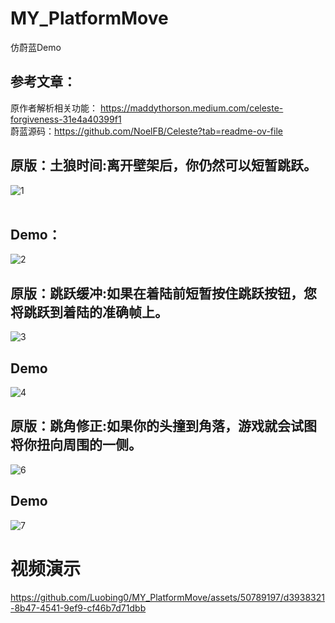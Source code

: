 # MY_PlatformMove
 仿蔚蓝Demo
## 参考文章：
原作者解析相关功能： <https://maddythorson.medium.com/celeste-forgiveness-31e4a40399f1>\
蔚蓝源码：<https://github.com/NoelFB/Celeste?tab=readme-ov-file>
 ## 原版：土狼时间:离开壁架后，你仍然可以短暂跳跃。
![1](https://github.com/Luobing0/MY_PlatformMove/assets/50789197/608e9812-c252-43f5-a563-fcb707a6c907)\
&emsp;&emsp;&emsp;&emsp;&emsp;&emsp;&emsp;&emsp;&emsp;&emsp;&emsp;&emsp;&emsp;&emsp;

## Demo：
![2](https://github.com/Luobing0/MY_PlatformMove/assets/50789197/b01b2b0b-161d-4363-859a-1d1d558acce6)


## 原版：跳跃缓冲:如果在着陆前短暂按住跳跃按钮，您将跳跃到着陆的准确帧上。
![3](https://github.com/Luobing0/MY_PlatformMove/assets/50789197/8789117a-7df0-4c6d-b3b9-de70f14d8968)

## Demo
![4](https://github.com/Luobing0/MY_PlatformMove/assets/50789197/9f6adf64-017f-4063-9766-659afca4543c)


## 原版：跳角修正:如果你的头撞到角落，游戏就会试图将你扭向周围的一侧。
![6](https://github.com/Luobing0/MY_PlatformMove/assets/50789197/54def334-9199-45ab-a682-ec1f58a5ae62)

## Demo
![7](https://github.com/Luobing0/MY_PlatformMove/assets/50789197/3a13799b-a9f8-420c-833a-14fdbc9a5701)



# 视频演示

https://github.com/Luobing0/MY_PlatformMove/assets/50789197/d3938321-8b47-4541-9ef9-cf46b7d71dbb

